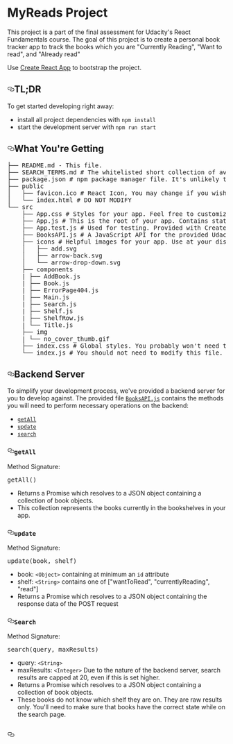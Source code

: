 <h1>MyReads Project</h1>
<p>This project is a part of the final assessment for Udacity's React Fundamentals course. The goal of this project is to create a personal book tracker app to track the books which you are "Currently Reading", "Want to read", and "Already read"</p>
<p>Use <a href="https://github.com/facebookincubator/create-react-app">Create React App</a> to bootstrap the project.</p>
<h2><a id="user-content-tldr" class="anchor" aria-hidden="true" href="#tldr"><svg class="octicon octicon-link" viewBox="0 0 16 16" version="1.1" width="16" height="16" aria-hidden="true"><path fill-rule="evenodd" d="M4 9h1v1H4c-1.5 0-3-1.69-3-3.5S2.55 3 4 3h4c1.45 0 3 1.69 3 3.5 0 1.41-.91 2.72-2 3.25V8.59c.58-.45 1-1.27 1-2.09C10 5.22 8.98 4 8 4H4c-.98 0-2 1.22-2 2.5S3 9 4 9zm9-3h-1v1h1c1 0 2 1.22 2 2.5S13.98 12 13 12H9c-.98 0-2-1.22-2-2.5 0-.83.42-1.64 1-2.09V6.25c-1.09.53-2 1.84-2 3.25C6 11.31 7.55 13 9 13h4c1.45 0 3-1.69 3-3.5S14.5 6 13 6z"></path></svg></a>TL;DR</h2>
<p>To get started developing right away:</p>
<ul>
<li>install all project dependencies with <code>npm install</code></li>
<li>start the development server with <code>npm run start</code></li>
</ul>
<h2><a id="user-content-what-youre-getting" class="anchor" aria-hidden="true" href="#what-youre-getting"><svg class="octicon octicon-link" viewBox="0 0 16 16" version="1.1" width="16" height="16" aria-hidden="true"><path fill-rule="evenodd" d="M4 9h1v1H4c-1.5 0-3-1.69-3-3.5S2.55 3 4 3h4c1.45 0 3 1.69 3 3.5 0 1.41-.91 2.72-2 3.25V8.59c.58-.45 1-1.27 1-2.09C10 5.22 8.98 4 8 4H4c-.98 0-2 1.22-2 2.5S3 9 4 9zm9-3h-1v1h1c1 0 2 1.22 2 2.5S13.98 12 13 12H9c-.98 0-2-1.22-2-2.5 0-.83.42-1.64 1-2.09V6.25c-1.09.53-2 1.84-2 3.25C6 11.31 7.55 13 9 13h4c1.45 0 3-1.69 3-3.5S14.5 6 13 6z"></path></svg></a>What You're Getting</h2>
<div class="highlight highlight-source-shell"><pre>├── README.md - This file.
├── SEARCH_TERMS.md <span class="pl-c"><span class="pl-c">#</span> The whitelisted short collection of available search terms for you to use with your app.</span>
├── package.json <span class="pl-c"><span class="pl-c">#</span> npm package manager file. It's unlikely that you'll need to modify this.</span>
├── public
│   ├── favicon.ico <span class="pl-c"><span class="pl-c">#</span> React Icon, You may change if you wish.</span>
│   └── index.html <span class="pl-c"><span class="pl-c">#</span> DO NOT MODIFY</span>
└── src
    ├── App.css <span class="pl-c"><span class="pl-c">#</span> Styles for your app. Feel free to customize this as you desire.</span>
    ├── App.js <span class="pl-c"><span class="pl-c">#</span> This is the root of your app. Contains static HTML right now.</span>
    ├── App.test.js <span class="pl-c"><span class="pl-c">#</span> Used for testing. Provided with Create React App. Testing is encouraged, but not required.</span>
    ├── BooksAPI.js <span class="pl-c"><span class="pl-c">#</span> A JavaScript API for the provided Udacity backend. Instructions for the methods are below.</span>
    ├── icons <span class="pl-c"><span class="pl-c">#</span> Helpful images for your app. Use at your discretion.</span>
    │   ├── add.svg
    │   ├── arrow-back.svg
    │   └── arrow-drop-down.svg
    ├── components
    <span class="pl-k">|</span>	├── AddBook.js
    <span class="pl-k">|</span>	├── Book.js
    <span class="pl-k">|</span>	├── ErrorPage404.js
    <span class="pl-k">|</span>	├── Main.js
    <span class="pl-k">|</span>	├── Search.js
    <span class="pl-k">|</span>	├── Shelf.js
    <span class="pl-k">|</span>	├── ShelfRow.js
    <span class="pl-k">|</span>	└── Title.js
    ├── img
    <span class="pl-k">|</span>	└── no_cover_thumb.gif
    ├── index.css <span class="pl-c"><span class="pl-c">#</span> Global styles. You probably won't need to change anything here.</span>
    └── index.js <span class="pl-c"><span class="pl-c">#</span> You should not need to modify this file. It is used for DOM rendering only.</span></pre></div>
<h2><a id="user-content-backend-server" class="anchor" aria-hidden="true" href="#backend-server"><svg class="octicon octicon-link" viewBox="0 0 16 16" version="1.1" width="16" height="16" aria-hidden="true"><path fill-rule="evenodd" d="M4 9h1v1H4c-1.5 0-3-1.69-3-3.5S2.55 3 4 3h4c1.45 0 3 1.69 3 3.5 0 1.41-.91 2.72-2 3.25V8.59c.58-.45 1-1.27 1-2.09C10 5.22 8.98 4 8 4H4c-.98 0-2 1.22-2 2.5S3 9 4 9zm9-3h-1v1h1c1 0 2 1.22 2 2.5S13.98 12 13 12H9c-.98 0-2-1.22-2-2.5 0-.83.42-1.64 1-2.09V6.25c-1.09.53-2 1.84-2 3.25C6 11.31 7.55 13 9 13h4c1.45 0 3-1.69 3-3.5S14.5 6 13 6z"></path></svg></a>Backend Server</h2>
<p>To simplify your development process, we've provided a backend server for you to develop against. The provided file <a href="/prabhuvashwin/my-reads-book-app/blob/master/src/BooksAPI.js"><code>BooksAPI.js</code></a> contains the methods you will need to perform necessary operations on the backend:</p>
<ul>
<li><a href="#getall"><code>getAll</code></a></li>
<li><a href="#update"><code>update</code></a></li>
<li><a href="#search"><code>search</code></a></li>
</ul>
<h3><a id="user-content-getall" class="anchor" aria-hidden="true" href="#getall"><svg class="octicon octicon-link" viewBox="0 0 16 16" version="1.1" width="16" height="16" aria-hidden="true"><path fill-rule="evenodd" d="M4 9h1v1H4c-1.5 0-3-1.69-3-3.5S2.55 3 4 3h4c1.45 0 3 1.69 3 3.5 0 1.41-.91 2.72-2 3.25V8.59c.58-.45 1-1.27 1-2.09C10 5.22 8.98 4 8 4H4c-.98 0-2 1.22-2 2.5S3 9 4 9zm9-3h-1v1h1c1 0 2 1.22 2 2.5S13.98 12 13 12H9c-.98 0-2-1.22-2-2.5 0-.83.42-1.64 1-2.09V6.25c-1.09.53-2 1.84-2 3.25C6 11.31 7.55 13 9 13h4c1.45 0 3-1.69 3-3.5S14.5 6 13 6z"></path></svg></a><code>getAll</code></h3>
<p>Method Signature:</p>
<div class="highlight highlight-source-js"><pre><span class="pl-en">getAll</span>()</pre></div>
<ul>
<li>Returns a Promise which resolves to a JSON object containing a collection of book objects.</li>
<li>This collection represents the books currently in the bookshelves in your app.</li>
</ul>
<h3><a id="user-content-update" class="anchor" aria-hidden="true" href="#update"><svg class="octicon octicon-link" viewBox="0 0 16 16" version="1.1" width="16" height="16" aria-hidden="true"><path fill-rule="evenodd" d="M4 9h1v1H4c-1.5 0-3-1.69-3-3.5S2.55 3 4 3h4c1.45 0 3 1.69 3 3.5 0 1.41-.91 2.72-2 3.25V8.59c.58-.45 1-1.27 1-2.09C10 5.22 8.98 4 8 4H4c-.98 0-2 1.22-2 2.5S3 9 4 9zm9-3h-1v1h1c1 0 2 1.22 2 2.5S13.98 12 13 12H9c-.98 0-2-1.22-2-2.5 0-.83.42-1.64 1-2.09V6.25c-1.09.53-2 1.84-2 3.25C6 11.31 7.55 13 9 13h4c1.45 0 3-1.69 3-3.5S14.5 6 13 6z"></path></svg></a><code>update</code></h3>
<p>Method Signature:</p>
<div class="highlight highlight-source-js"><pre><span class="pl-en">update</span>(book, shelf)</pre></div>
<ul>
<li>book: <code>&lt;Object&gt;</code> containing at minimum an <code>id</code> attribute</li>
<li>shelf: <code>&lt;String&gt;</code> contains one of ["wantToRead", "currentlyReading", "read"]</li>
<li>Returns a Promise which resolves to a JSON object containing the response data of the POST request</li>
</ul>
<h3><a id="user-content-search" class="anchor" aria-hidden="true" href="#search"><svg class="octicon octicon-link" viewBox="0 0 16 16" version="1.1" width="16" height="16" aria-hidden="true"><path fill-rule="evenodd" d="M4 9h1v1H4c-1.5 0-3-1.69-3-3.5S2.55 3 4 3h4c1.45 0 3 1.69 3 3.5 0 1.41-.91 2.72-2 3.25V8.59c.58-.45 1-1.27 1-2.09C10 5.22 8.98 4 8 4H4c-.98 0-2 1.22-2 2.5S3 9 4 9zm9-3h-1v1h1c1 0 2 1.22 2 2.5S13.98 12 13 12H9c-.98 0-2-1.22-2-2.5 0-.83.42-1.64 1-2.09V6.25c-1.09.53-2 1.84-2 3.25C6 11.31 7.55 13 9 13h4c1.45 0 3-1.69 3-3.5S14.5 6 13 6z"></path></svg></a><code>Search</code></h3>
<p>Method Signature:</p>
<div class="highlight highlight-source-js"><pre><span class="pl-en">search</span>(query, maxResults)</pre></div>
<ul>
<li>query: <code>&lt;String&gt;</code></li>
<li>maxResults: <code>&lt;Integer&gt;</code> Due to the nature of the backend server, search results are capped at 20, even if this is set higher.</li>
<li>Returns a Promise which resolves to a JSON object containing a collection of book objects.</li>
<li>These books do not know which shelf they are on. They are raw results only. You'll need to make sure that books have the correct state while on the search page.</li>
</ul>
<h2><a id="user-content-important" class="anchor" aria-hidden="true" href="#important"><svg class="octicon octicon-link" viewBox="0 0 16 16" version="1.1" width="16" height="16" aria-hidden="true"><path fill-rule="evenodd" d="M4 9h1v1H4c-1.5 0-3-1.69-3-3.5S2.55 3 4 3h4c1.45 0 3 1.69 3 3.5 0 1.41-.91 2.72-2 3.25V8.59c.58-.45 1-1.27 1-2.09C10 5.22 8.98 4 8 4H4c-.98 0-2 1.22-2 2.5S3 9 4 9zm9-3h-1v1h1c1 0 2 1.22 2 2.5S13.98 12 13 12H9c-.98 0-2-1.22-2-2.5 0-.83.42-1.64 1-2.09V6.25c-1.09.53-2 1.84-2 3.25C6 11.31 7.55 13 9 13h4c1.45 0 3-1.69 3-3.5S14.5 6 13 6z"></path></svg></a>

